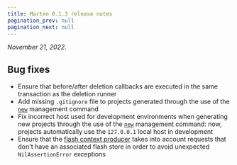 ```yaml
---
title: Marten 0.1.3 release notes
pagination_prev: null
pagination_next: null
---
```


_November 21, 2022._

## Bug fixes

* Ensure that before/after deletion callbacks are executed in the same transaction as the deletion runner
* Add missing `.gitignore` file to projects generated through the use of the [`new`](../../development/reference/management-commands#new) management command
* Fix incorrect host used for development environments when generating new projects through the use of the [`new`](../../development/reference/management-commands#new) management command: now, projects automatically use the `127.0.0.1` local host in development
* Ensure that the [flash context producer](../../templates/reference/context-producers#flash-context-producer) takes into account requests that don't have an associated flash store in order to avoid unexpected `NilAssertionError` exceptions

